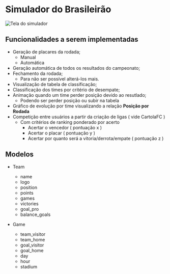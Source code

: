 # Simulador do Brasileirão

![Tela do simulador](app.gif)

## Funcionalidades a serem implementadas

- Geração de placares da rodada;
    - Manual
    - Automática
- Geração automática de todos os resultados do campeonato;
- Fechamento da rodada;
    - Para não ser possível alterá-los mais.
- Visualização de tabela de classificação;
- Classificação dos times por critério de desempate;
- Animação quando um time perder posição devido ao resutlado;
    - Podendo ser perder posição ou subir na tabela
- Gráfico de evolução por time visualizando a relação **Posição por Rodada**
- Competição entre usuários a partir da criação de ligas ( vide CartolaFC )
    - Com critérios de ranking ponderado por acerto
        - Acertar o vencedor ( pontuação x )
        - Acertar o placar ( pontuação y ) 
        - Acertar por quanto será a vitoria/derrota/empate ( pontuação z )
    
## Modelos

- Team
    - name
    - logo
    - position
    - points
    - games
    - victories
    - goal_pro
    - balance_goals

- Game
    - team_visitor
    - team_home
    - goal_visitor
    - goal_home
    - day
    - hour
    - stadium
